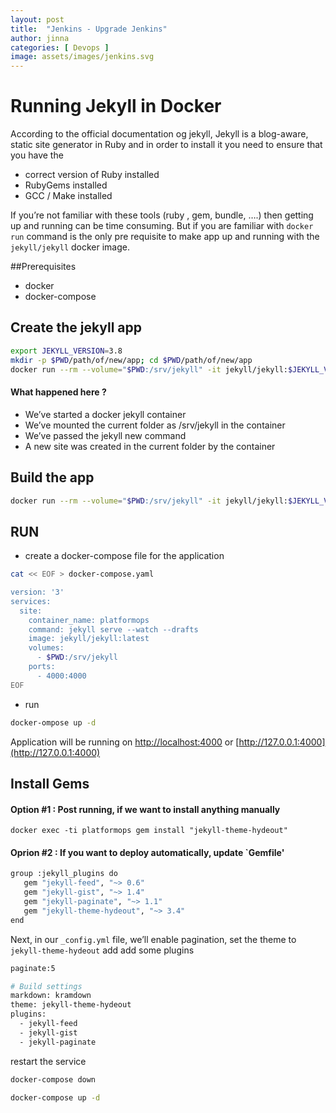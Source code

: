 ```yaml
---
layout: post
title:  "Jenkins - Upgrade Jenkins"
author: jinna
categories: [ Devops ]
image: assets/images/jenkins.svg
---
```

# Running Jekyll in Docker

According to the official documentation og jekyll, Jekyll is a blog-aware, static site generator in Ruby and in order to install it you need to ensure that you have the

* correct version of Ruby installed
* RubyGems installed
* GCC / Make installed

If you’re not familiar with these tools (ruby , gem, bundle, ….) then getting up and running can be time consuming. But if you are familiar with `docker run` command is the only pre requisite to make app up and running with the `jekyll/jekyll` docker image.

##Prerequisites

* docker
* docker-compose

## Create the jekyll app

```bash
export JEKYLL_VERSION=3.8
mkdir -p $PWD/path/of/new/app; cd $PWD/path/of/new/app
docker run --rm --volume="$PWD:/srv/jekyll" -it jekyll/jekyll:$JEKYLL_VERSION jekyll new .
```
#### What happened here ?

* We’ve started a docker jekyll container
* We’ve mounted the current folder as /srv/jekyll in the container
* We’ve passed the jekyll new command
* A new site was created in the current folder by the container

## Build the app

```bash
docker run --rm --volume="$PWD:/srv/jekyll" -it jekyll/jekyll:$JEKYLL_VERSION jekyll build
```

## RUN
- create a docker-compose file for the application

```bash
cat << EOF > docker-compose.yaml

version: '3'
services:
  site:
    container_name: platformops
    command: jekyll serve --watch --drafts
    image: jekyll/jekyll:latest
    volumes:
      - $PWD:/srv/jekyll
    ports:
      - 4000:4000
EOF
```

- run


```bash
docker-ompose up -d
```

Application will be running on [http://localhost:4000](http://localhost:4000) or [http://127.0.0.1:4000](http://127.0.0.1:4000)

## Install Gems

#### Option #1 : Post running, if we want to install anything manually 

`docker exec -ti platformops gem install "jekyll-theme-hydeout"`

#### Oprion #2 : If you want to deploy automatically, update `Gemfile'

```bash
group :jekyll_plugins do
   gem "jekyll-feed", "~> 0.6"
   gem "jekyll-gist", "~> 1.4"
   gem "jekyll-paginate", "~> 1.1"
   gem "jekyll-theme-hydeout", "~> 3.4"   
end
```

Next, in our `_config.yml` file, we’ll enable pagination, set the theme to `jekyll-theme-hydeout` add add some plugins

```bash
paginate:5

# Build settings
markdown: kramdown
theme: jekyll-theme-hydeout
plugins:
  - jekyll-feed
  - jekyll-gist
  - jekyll-paginate  
```

restart the service

```bash
docker-compose down

docker-compose up -d
```